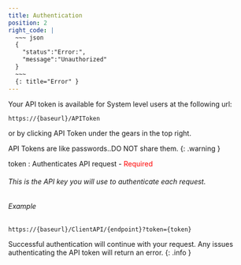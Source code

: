 ```yaml
---
title: Authentication
position: 2
right_code: |
  ~~~ json
  {
    "status":"Error:",
    "message":"Unauthorized"
  }
  ~~~
  {: title="Error" }
---
```

Your API token is available for System level users at the following url:

```
https://{baseurl}/APIToken
```

or by clicking API Token under the gears in the top right.

API Tokens are like passwords..DO NOT share them.
{: .warning }

token 
: Authenticates API request - <span style="color: red">Required</span>

###### This is the API key you will use to authenticate each request.

###### Example

```
https://{baseurl}/ClientAPI/{endpoint}?token={token}
```

Successful authentication will continue with your request.  Any issues authenticating the API token will return an error.
{: .info }

